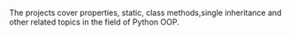 The projects cover properties, static, class methods,single inheritance
and other related topics in the field of Python OOP.
